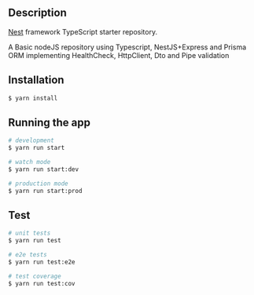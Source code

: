 ## Description

[Nest](https://github.com/nestjs/nest) framework TypeScript starter repository.

A Basic nodeJS repository using Typescript, NestJS+Express and Prisma ORM implementing HealthCheck, HttpClient, Dto and Pipe validation

## Installation

```bash
$ yarn install
```

## Running the app

```bash
# development
$ yarn run start

# watch mode
$ yarn run start:dev

# production mode
$ yarn run start:prod
```

## Test

```bash
# unit tests
$ yarn run test

# e2e tests
$ yarn run test:e2e

# test coverage
$ yarn run test:cov
```
